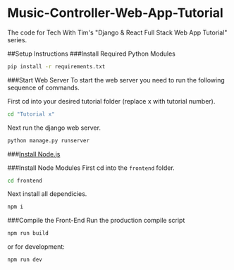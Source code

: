 # Music-Controller-Web-App-Tutorial

The code for Tech With Tim's "Django & React Full Stack Web App Tutorial" series.

##Setup Instructions
###Install Required Python Modules
```bash
pip install -r requirements.txt
```
###Start Web Server
To start the web server you need to run the following sequence of commands.

First cd into your desired tutorial folder (replace x with tutorial number).
```bash 
cd "Tutorial x"
```
Next run the django web server.
```bash
python manage.py runserver
```
###[Install Node.js](https://nodejs.org/en/)

###Install Node Modules
First cd into the ```frontend``` folder.
```bash
cd frontend
```
Next install all dependicies.
```bash
npm i
```
###Compile the Front-End
Run the production compile script
```bash
npm run build
```
or for development:
```bash
npm run dev
```
